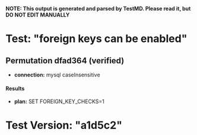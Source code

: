 **NOTE: This output is generated and parsed by TestMD. Please read it, but DO NOT EDIT MANUALLY**

# Test: "foreign keys can be enabled" #

## Permutation dfad364 (verified) ##

- **connection:** mysql caseInsensitive

#### Results ####

- **plan:** SET FOREIGN_KEY_CHECKS=1

# Test Version: "a1d5c2" #